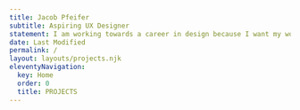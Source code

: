 ```yaml
---
title: Jacob Pfeifer
subtitle: Aspiring UX Designer
statement: I am working towards a career in design because I want my work have a positive impact. I hope to design a more equitiable, inclusive, and compassionate future. 
date: Last Modified 
permalink: /
layout: layouts/projects.njk
eleventyNavigation:
  key: Home
  order: 0
  title: PROJECTS
---
```





